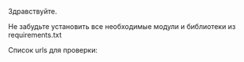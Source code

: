 Здравствуйте. 

Не забудьте установить все необходимые модули и библиотеки из requirements.txt

Список urls для проверки:
